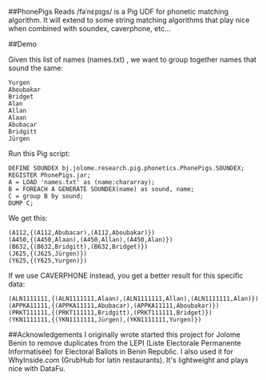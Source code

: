 ##PhonePigs
Reads /fəˈnɛpɪgs/ is a Pig UDF for phonetic matching algorithm. It will extend to some string matching algorithms that play nice when combined with soundex, caverphone, etc...



##Demo

Given this list of names (names.txt) , we want to group together names that sound the same:

	Yurgen
	Aboubakar
	Bridget
	Alan
	Allan
	Alaan
	Abubacar
	Bridgitt
	Jürgen


Run this Pig script:


	DEFINE SOUNDEX bj.jolome.research.pig.phonetics.PhonePigs.SOUNDEX;
	REGISTER PhonePigs.jar;
	A = LOAD 'names.txt' as (name:chararray);
	B = FOREACH A GENERATE SOUNDEX(name) as sound, name;
	C = group B by sound;
	DUMP C;

We get this:

	(A112,{(A112,Abubacar),(A112,Aboubakar)})
	(A450,{(A450,Alaan),(A450,Allan),(A450,Alan)})
	(B632,{(B632,Bridgitt),(B632,Bridget)})
	(J625,{(J625,Jürgen)})
	(Y625,{(Y625,Yurgen)})
	
If we use CAVERPHONE instead, you get a better result for this specific data:

	(ALN1111111,{(ALN1111111,Alaan),(ALN1111111,Allan),(ALN1111111,Alan)})
	(APPKA11111,{(APPKA11111,Abubacar),(APPKA11111,Aboubakar)})
	(PRKT111111,{(PRKT111111,Bridgitt),(PRKT111111,Bridget)})
	(YKN1111111,{(YKN1111111,Jürgen),(YKN1111111,Yurgen)})

##Acknowledgements
I originally wrote started this project for Jolome Benin to remove duplicates from the LEPI (Liste Electorale Permanente Informatisée) for Electoral Ballots in Benin Republic. I also used it for WhyInside.com (GrubHub for latin restaurants). It's lightweight and plays nice with DataFu.